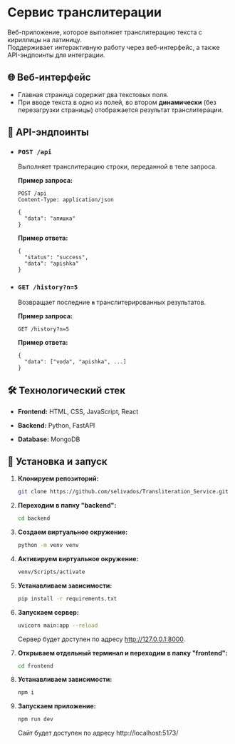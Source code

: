 # Сервис транслитерации

Веб-приложение, которое выполняет транслитерацию текста с кириллицы на латиницу.  
Поддерживает интерактивную работу через веб-интерфейс, а также API-эндпоинты для интеграции.

## 🌐 Веб-интерфейс

- Главная страница содержит два текстовых поля.
- При вводе текста в одно из полей, во втором **динамически** (без перезагрузки страницы) отображается результат транслитерации.

## 🎯 API-эндпоинты

- ### `POST /api`
  
  Выполняет транслитерацию строки, переданной в теле запроса.
  
  **Пример запроса:**
  
  ```
  POST /api
  Content-Type: application/json
  
  {
    "data": "апишка"
  }
  ```
  
  **Пример ответа:**
  
  ```
  {
    "status": "success",
    "data": "apishka"
  }
  ```
  
- ### `GET /history?n=5`
  
  Возвращает последние **`n`** транслитерированных результатов.
  
  **Пример запроса:**
  
  ```
  GET /history?n=5
  ```
  
  **Пример ответа:**
  
  ```
  {
    "data": ["voda", "apishka", ...]
  }
  ```
  
## 🛠️ Технологический стек

- **Frontend:** HTML, CSS, JavaScript, React

- **Backend:** Python, FastAPI

- **Database:** MongoDB

## 🚀 Установка и запуск

1. **Клонируем репозиторий:**
   
   ```bash
   git clone https://github.com/selivados/Transliteration_Service.git
   ```
   
2. **Переходим в папку "backend":**
   
   ```bash
   cd backend
   ```
   
3. **Создаем виртуальное окружение:**
   
   ```bash
   python -m venv venv
   ```
   
4. **Активируем виртуальное окружение:**
   
   ```bash
   venv/Scripts/activate
   ```
   
5. **Устанавливаем зависимости:**
   
   ```bash
   pip install -r requirements.txt
   ```
   
6. **Запускаем сервер:**
   
   ```bash
   uvicorn main:app --reload
   ```
   
   Сервер будет доступен по адресу http://127.0.0.1:8000.
   
7. **Открываем отдельный терминал и переходим в папку "frontend":**
   
   ```bash
   cd frontend
   ```
   
8. **Устанавливаем зависимости:**
   
   ```bash
   npm i
   ```
   
9. **Запускаем приложение:**
   
   ```bash
   npm run dev
   ```
   
   Сайт будет доступен по адресу http://localhost:5173/
